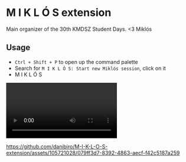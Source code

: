 # M I K L Ó S extension

Main organizer of the 30th KMDSZ Student Days. <3 Miklós

## Usage

- `Ctrl + Shift + P` to open up the command palette
- Search for `M I K L Ó S: Start new Miklós session`, click on it
- M I K L Ó S

<video controls >
    <source src="img/preview.mp4" type="video/mp4">
</video>

https://github.com/danibiro/M-I-K-L-O-S-extension/assets/105721028/079ff3d7-8392-4863-aecf-f42c5187a259

